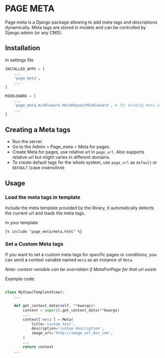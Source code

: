 # PAGE META
Page meta is a Django package allowing to add meta tags and descriptions dynamically. Meta tags are stored in models and can be controlled by Django admin (or any CMS).

## Installation

In settings file
```python
INSTALLED_APPS = [
    ...
    'page_meta',
    ...
]

MIDDLEWARE = [
	...
	'page_meta.middleware.MetaRequestMiddleware', # for binding meta into the request
	...
]
```

## Creating a Meta tags
- Run the server. 
- Go to the Admin > Page_meta > Meta for pages.
- Create Meta for pages, use relative url in `page_url`. Also supports relative url but might varies in different domains.
- To create default tags for the whole system, use `page_url` as `default` or `DEFAULT` (case insensitive)


## Usage

### Load the meta tags in template
Include the meta template provided by the library, it automatically detects the current url and loads the meta tags.

In your template
```DjangoHTML
{% include "page_meta/meta.html" %}
```


### Set a Custom Meta tags
If you want to set a custom meta tags for specific pages or conditions, you can send a context variable named `meta` as an instance of `Meta`.

_Note: context variable can be overridden if MetaForPage for that url exists_

Example code:
```python

class MyView(TemplateView):
	...

	def get_context_data(self, **kwargs):
        context = super().get_context_data(**kwargs)
		...
		context['meta'] = Meta(
			title='custom test',
			description='custom description',
			image_url='http://image_url_dot_com',
		)
        ...
		return context
    ...

```